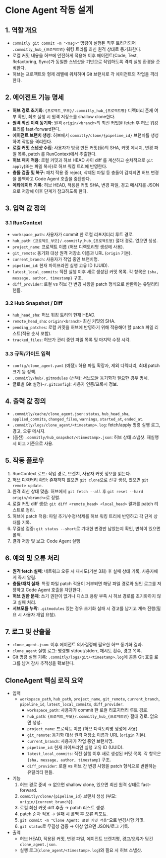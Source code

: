 # Clone Agent 작동 설계

## 1. 역할 개요
- `commitly git commit -m "<msg>"` 명령이 실행된 직후 트리거되어 `.commitly_hub_{프로젝트명}` 워킹 트리를 최신 원격 상태로 동기화한다.
- 로컬 커밋 내용을 허브에 안전하게 적용해 이후 에이전트(Code, Test, Refactoring, Sync)가 동일한 스냅샷을 기반으로 작업하도록 격리 실행 환경을 준비한다.
- 허브는 프로젝트와 형제 레벨에 위치하며 Git 브랜치로 각 에이전트의 작업을 격리한다.

## 2. 에이전트 기능 명세
- **허브 경로 초기화**: `{프로젝트_부모}/.commitly_hub_{프로젝트명}` 디렉터리 존재 여부 확인, 최초 실행 시 원격 저장소를 shallow clone한다.
- **원격 최신 이력 동기화**: 원격 `origin/<branch>`의 최신 커밋을 fetch 후 허브 워킹 트리를 fast-forward한다.
- **에이전트 브랜치 생성**: 허브에서 `commitly/clone/{pipeline_id}` 브랜치를 생성하여 작업을 격리한다.
- **로컬 커밋 스냅샷 수집**: 사용자가 방금 만든 커밋(들)의 SHA, 커밋 메시지, 변경 파일 목록, patch 를 RunContext에서 추출한다.
- **허브 패치 적용**: 로컬 커밋과 허브 HEAD 사이 diff 를 계산하고 순차적으로 `git apply`(또는 파일 복사)로 허브 워킹 트리에 반영한다.
- **충돌 검출 및 복구**: 패치 적용 중 reject, 삭제된 파일 등 충돌이 감지되면 허브 변경을 롤백하고 Code Agent 호출을 중단한다.
- **메타데이터 기록**: 허브 HEAD, 적용된 커밋 SHA, 변경 파일, 경고 메시지를 JSON으로 저장해 이후 단계가 참고하도록 한다.

## 3. 입력 값 정의
### 3.1 RunContext
- `workspace_path`: 사용자가 commit 한 로컬 리포지터리 루트 경로.
- `hub_path`: `{프로젝트_부모}/.commitly_hub_{프로젝트명}` 절대 경로. 없으면 생성.
- `project_name`: 프로젝트 이름 (허브 디렉토리명 생성에 사용).
- `git_remote`: 동기화 대상 원격 저장소 이름과 URL (`origin` 기본).
- `current_branch`: 사용자가 작업 중인 브랜치명.
- `pipeline_id`: 현재 파이프라인 실행 고유 ID (UUID).
- `latest_local_commits`: 직전 실행 이후 새로 생성된 커밋 목록. 각 항목은 `{sha, message, author, timestamp}` 구조.
- `diff_provider`: 로컬 vs 허브 간 변경 사항을 patch 형식으로 반환하는 유틸리티 핸들.

### 3.2 Hub Snapshot / Diff
- `hub_head_sha`: 허브 워킹 트리의 현재 HEAD.
- `remote_head_sha`: `origin/<branch>` 최신 커밋의 SHA.
- `pending_patches`: 로컬 커밋을 허브에 반영하기 위해 적용해야 할 patch 파일 리스트(적용 순서 포함).
- `tracked_files`: 허브가 관리 중인 파일 목록 및 마지막 수정 시각.

### 3.3 규칙/가이드 입력
- `config/clone_agent.yaml` (예정): 허용 파일 확장자, 제외 디렉터리, 최대 patch 크기 등 정책.
- `.commitly/hub/.gitmodules` (선택): 서브모듈 동기화가 필요한 경우 명세.
- 글로벌 Git 설정(`~/.gitconfig`): 사용자 인증/프록시 정보.

## 4. 출력 값 정의
- `.commitly/cache/clone_agent.json`: `status`, `hub_head_sha`, `applied_commits`, `changed_files`, `warnings`, `started_at`, `ended_at`.
- `.commitly/logs/clone_agent/<timestamp>.log`: fetch/apply 명령 실행 로그, 경고, 오류 메시지.
- (옵션) `.commitly/hub_snapshot/<timestamp>.json`: 허브 상태 스냅샷. 재실행 시 비교 기준으로 사용.

## 5. 작동 플로우
1. RunContext 로드: 작업 경로, 브랜치, 사용자 커밋 정보를 읽는다.
2. 허브 디렉터리 확인: 존재하지 않으면 `git clone`으로 신규 생성, 있으면 `git remote update`.
3. 원격 최신 상태 맞춤: 허브에서 `git fetch --all` 후 `git reset --hard origin/<branch>`로 정렬.
4. 로컬 커밋 diff 생성: `git diff <remote_head> <local_head>` 결과를 patch 리스트로 정리.
5. 허브에 patch 적용: 파일 추가/수정/삭제를 허브 워킹 트리에 반영하고 각 단계 상태를 기록.
6. 무결성 검증: `git status --short`로 기대한 변경만 남았는지 확인, 변칙이 있으면 롤백.
7. 결과 저장 및 보고:  Code Agent 실행

## 6. 예외 및 오류 처리
- **원격 fetch 실패**: 네트워크 오류 시 재시도(기본 3회) 후 실패 상태 기록, 사용자에게 즉시 알림.
- **충돌/패치 실패**: 특정 파일 patch 적용이 거부되면 해당 파일 경로와 원인 로그를 저장하고 Code Agent 호출을 차단한다.
- **허브 권한 문제**: 쓰기 권한이 없거나 디스크 용량 부족 시 허브 경로를 초기화하지 않고 실패 처리.
- **서브모듈 누락**: `.gitmodules` 있는 경우 초기화 실패 시 경고를 남기고 계속 진행(필요 시 사용자 개입 요청).

## 7. 로그 및 산출물
- `clone_agent.json`: 이후 에이전트 의사결정에 필요한 허브 동기화 결과.
- `clone_agent` 실행 로그: 명령별 stdout/stderr, 재시도 횟수, 경고 목록.
- Git 명령 실행 기록: `.commitly/logs/git/<timestamp>.log`에 공통 Git 호출 로그를 남겨 감사 추적성을 확보한다.

## CloneAgent 핵심 로직 요약
- 입력
  - `workspace_path`, `hub_path`, `project_name`, `git_remote`, `current_branch`, `pipeline_id`, `latest_local_commits`, `diff_provider`.
    - `workspace_path`: 사용자가 commit 한 로컬 리포지터리 루트 경로.
    - `hub_path`: `{프로젝트_부모}/.commitly_hub_{프로젝트명}` 절대 경로. 없으면 생성.
    - `project_name`: 프로젝트 이름 (허브 디렉토리명 생성에 사용).
    - `git_remote`: 동기화 대상 원격 저장소 이름과 URL (`origin` 기본).
    - `current_branch`: 사용자가 작업 중인 브랜치명.
    - `pipeline_id`: 현재 파이프라인 실행 고유 ID (UUID).
    - `latest_local_commits`: 직전 실행 이후 새로 생성된 커밋 목록. 각 항목은 `{sha, message, author, timestamp}` 구조.
    - `diff_provider`: 로컬 vs 허브 간 변경 사항을 patch 형식으로 반환하는 유틸리티 핸들.
- 기능
  1. 허브 경로 준비 → 없으면 shallow clone, 있으면 최신 원격 상태로 fast-forward.
  2. `commitly/clone/{pipeline_id}` 브랜치 생성 (부모: `origin/{current_branch}`).
  3. 로컬 최신 커밋 diff 추출 → patch 리스트 생성.
  4. patch 순차 적용 → 실패 시 롤백 후 오류 리포트.
  5. `git commit -m "Clone Agent: 로컬 커밋 적용"`으로 변경사항 커밋.
  6. `git status`로 무결성 검증 → 이상 없으면 JSON/로그 기록.
- 출력
  - 허브 HEAD, 적용된 커밋, 변경 파일, 에이전트 브랜치명, 경고/오류가 담긴 `clone_agent.json`.
  - 실행 로그(`clone_agent/<timestamp>.log`)와 필요 시 허브 스냅샷.
